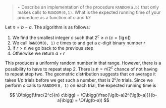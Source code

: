 > $\star$ Describe an implementation of the procedure `RANDOM(a,b)` that only
> makes calls to `RANDOM(0,1)`. What is the expected running time of your
> procedure as a function of $a$ and $b$?

Let $n = b - a$. The algorithm is as follows:

1. We find the smallest integer $c$ such that $2^c \ge n$ ($c = \lceil \lg{n} \rceil$)
2. We call `RANDOM(0, 1)` $c$ times to and get a $c$-digit binary number $r$
3. If $r > n$ we go back to the previous step
4. Otherwise we return $a + r$

This produces a uniformly random number in that range. However, there is a
possibility to have to repeat step 2. There is $p = n/2^c$ chance of not having
to repeat step two. The geometric distribution suggests that on average it
takes $1/p$ trials before we get such a number, that is $2^c/n$ trials. Since
we perform $c$ calls to `RANDOM(0, 1)` on each trial, the expected running time
is

$$ \O\bigg(\frac{2^c}{n} c\bigg) = \O\bigg(\frac{\lg(b-a)2^{\lg(b-a)}}{b-a}\bigg)
                                 = \O(\lg(b-a)) $$
